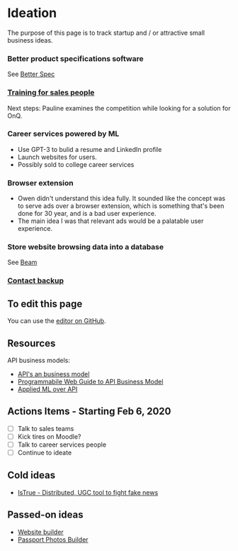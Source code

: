 # Ideation
The purpose of this page is to track startup and / or attractive small business ideas.

### Better product specifications software
See [Better Spec](./better-spec)

### [Training for sales people](./corporate-training)
Next steps: Pauline examines the competition while looking for a solution for OnQ.

### Career services powered by ML
- Use GPT-3 to bulid a resume and LinkedIn profile
- Launch websites for users.
- Possibly sold to college career services

### Browser extension
- Owen didn't understand this idea fully. It sounded like the concept was to serve ads over a browser extension, which is something that's been done for 30 year, and is a bad user experience.
- The main idea I was that relevant ads would be a palatable user experience.
### Store website browsing data into a database
See [Beam](https://techcrunch.com/2021/02/03/beam-raises-9-5-million-to-build-a-web-browser-that-collects-ideas/)

### [Contact backup](./contact-backup)

## To edit this page
You can use the [editor on GitHub](https://github.com/owenbrown/ideation/edit/gh-pages/index.md).

## Resources
API business models:
- [API's an business model](https://medium.com/@ama.thanu/what-are-the-different-api-business-models-9709ae45f416)
- [Programmabile Web Guide to API Business Model](https://www.programmableweb.com/sites/default/files/2020_Guide_to_API_Business_Models.pdf)
- [Applied ML over API](https://madewithml.com/courses/applied-ml/api/)

## Actions Items - Starting Feb 6, 2020
- [ ] Talk to sales teams
- [ ] Kick tires on Moodle?
- [ ] Talk to career services people
- [ ] Continue to ideate

## Cold ideas
- [IsTrue - Distributed, UGC tool to fight fake news](https://owenbrown.github.io/istrue/)

## Passed-on ideas
- [Website builder](./website-builder)
- [Passport Photos Builder](./passport-photo)
